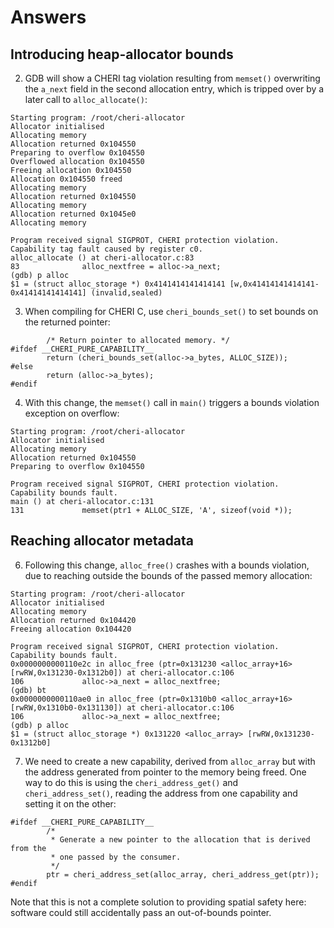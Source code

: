 # Answers

## Introducing heap-allocator bounds

2. GDB will show a CHERI tag violation resulting from `memset()` overwriting
   the `a_next` field in the second allocation entry, which is tripped over by
   a later call to `alloc_allocate()`:

```
Starting program: /root/cheri-allocator
Allocator initialised
Allocating memory
Allocation returned 0x104550
Preparing to overflow 0x104550
Overflowed allocation 0x104550
Freeing allocation 0x104550
Allocation 0x104550 freed
Allocating memory
Allocation returned 0x104550
Allocating memory
Allocation returned 0x1045e0
Allocating memory

Program received signal SIGPROT, CHERI protection violation.
Capability tag fault caused by register c0.
alloc_allocate () at cheri-allocator.c:83
83              alloc_nextfree = alloc->a_next;
(gdb) p alloc
$1 = (struct alloc_storage *) 0x4141414141414141 [w,0x41414141414141-0x41414141414141] (invalid,sealed)
```

3. When compiling for CHERI C, use `cheri_bounds_set()` to set bounds on the
   returned pointer:

```
        /* Return pointer to allocated memory. */
#ifdef __CHERI_PURE_CAPABILITY__
        return (cheri_bounds_set(alloc->a_bytes, ALLOC_SIZE));
#else
        return (alloc->a_bytes);
#endif
```

4. With this change, the `memset()` call in `main()` triggers a bounds
   violation exception on overflow:

```
Starting program: /root/cheri-allocator
Allocator initialised
Allocating memory
Allocation returned 0x104550
Preparing to overflow 0x104550

Program received signal SIGPROT, CHERI protection violation.
Capability bounds fault.
main () at cheri-allocator.c:131
131             memset(ptr1 + ALLOC_SIZE, 'A', sizeof(void *));
```

## Reaching allocator metadata

6. Following this change, `alloc_free()` crashes with a bounds violation,
   due to reaching outside the bounds of the passed memory allocation:

```
Starting program: /root/cheri-allocator
Allocator initialised
Allocating memory
Allocation returned 0x104420
Freeing allocation 0x104420

Program received signal SIGPROT, CHERI protection violation.
Capability bounds fault.
0x0000000000110e2c in alloc_free (ptr=0x131230 <alloc_array+16> [rwRW,0x131230-0x1312b0]) at cheri-allocator.c:106
106             alloc->a_next = alloc_nextfree;
(gdb) bt
0x0000000000110ae0 in alloc_free (ptr=0x1310b0 <alloc_array+16> [rwRW,0x1310b0-0x131130]) at cheri-allocator.c:106
106             alloc->a_next = alloc_nextfree;
(gdb) p alloc
$1 = (struct alloc_storage *) 0x131220 <alloc_array> [rwRW,0x131230-0x1312b0]
```

7. We need to create a new capability, derived from `alloc_array` but with the
   address generated from pointer to the memory being freed.
   One way to do this is using the `cheri_address_get()` and
   `cheri_address_set()`, reading the address from one capability and setting
   it on the other:

```
#ifdef __CHERI_PURE_CAPABILITY__
        /*
         * Generate a new pointer to the allocation that is derived from the
         * one passed by the consumer.
         */
        ptr = cheri_address_set(alloc_array, cheri_address_get(ptr));
#endif
```

   Note that this is not a complete solution to providing spatial safety here:
   software could still accidentally pass an out-of-bounds pointer.
